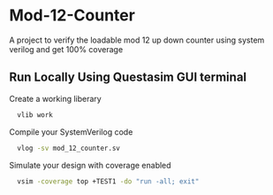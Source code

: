 
# Mod-12-Counter

A project to verify the loadable mod 12 up down counter using system verilog and get 100% coverage




## Run Locally Using Questasim GUI terminal

Create a working liberary

```bash
  vlib work
```

Compile your SystemVerilog code

```bash
  vlog -sv mod_12_counter.sv
```

Simulate your design with coverage enabled

```bash
  vsim -coverage top +TEST1 -do "run -all; exit"
```


